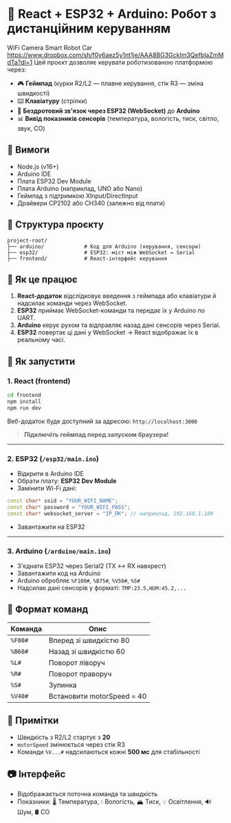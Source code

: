 # 🤖 React + ESP32 + Arduino: Робот з дистанційним керуванням
WiFi Camera Smart Robot Car https://www.dropbox.com/sh/f0y6aez5y1nt1je/AAA8BG3GckIm3QefblaZmMdTa?dl=1
Цей проєкт дозволяє керувати роботизованою платформою через:

- 🎮 **Геймпад** (курки R2/L2 — плавне керування, стік R3 — зміна швидкості)
- ⌨️ **Клавіатуру** (стрілки)
- 📡 **Бездротовий зв'язок через ESP32 (WebSocket)** до **Arduino**
- 📊 **Вивід показників сенсорів** (температура, вологість, тиск, світло, звук, CO)

## 🔧 Вимоги

- Node.js (v16+)
- Arduino IDE
- Плата ESP32 Dev Module
- Плата Arduino (наприклад, UNO або Nano)
- Геймпад з підтримкою XInput/DirectInput
- Драйвери CP2102 або CH340 (залежно від плати)

## 📁 Структура проєкту

```
project-root/
├── arduino/             # Код для Arduino (керування, сенсори)
├── esp32/               # ESP32: міст між WebSocket ↔ Serial
├── frontend/            # React-інтерфейс керування
```

## 🧠 Як це працює

1. **React-додаток** відслідковує введення з геймпада або клавіатури й надсилає команди через WebSocket.
2. **ESP32** приймає WebSocket-команди та передає їх у Arduino по UART.
3. **Arduino** керує рухом та відправляє назад дані сенсорів через Serial.
4. **ESP32** повертає ці дані у WebSocket → React відображає їх в реальному часі.

## 🚀 Як запустити

### 1. React (frontend)

```bash
cd frontend
npm install
npm run dev
```

Веб-додаток буде доступний за адресою: `http://localhost:3000`

> **Підключіть геймпад перед запуском браузера!**

---

### 2. ESP32 (`/esp32/main.ino`)

- Відкрити в Arduino IDE
- Обрати плату: **ESP32 Dev Module**
- Замінити Wi-Fi дані:

```cpp
const char* ssid = "YOUR_WIFI_NAME";
const char* password = "YOUR_WIFI_PASS";
const char* websocket_server = "IP_ПК"; // наприклад, 192.168.1.100
```

- Завантажити на ESP32

---

### 3. Arduino (`/arduino/main.ino`)

- З'єднати ESP32 через Serial2 (TX ↔ RX навхрест)
- Завантажити код на Arduino
- Arduino обробляє `%F100#`, `%B75#`, `%V50#`, `%S#`
- Надсилає дані сенсорів у форматі: `TMP:23.5,HUM:45.2,...`

## 🧪 Формат команд

| Команда | Опис                           |
|---------|--------------------------------|
| `%F80#` | Вперед зі швидкістю 80         |
| `%B60#` | Назад зі швидкістю 60          |
| `%L#`   | Поворот ліворуч                |
| `%R#`   | Поворот праворуч               |
| `%S#`   | Зупинка                        |
| `%V40#` | Встановити motorSpeed = 40     |

## 📌 Примітки

- Швидкість з R2/L2 стартує з **20**
- `motorSpeed` змінюється через стік R3
- Команди `%V...#` надсилаються кожні **500 мс** для стабільності

## 📷 Інтерфейс

- Відображається поточна команда та швидкість
- Показники: 🌡️ Температура, 💧 Вологість, 🏔️ Тиск, 💡 Освітлення, 🔊 Шум, 🛢️ CO